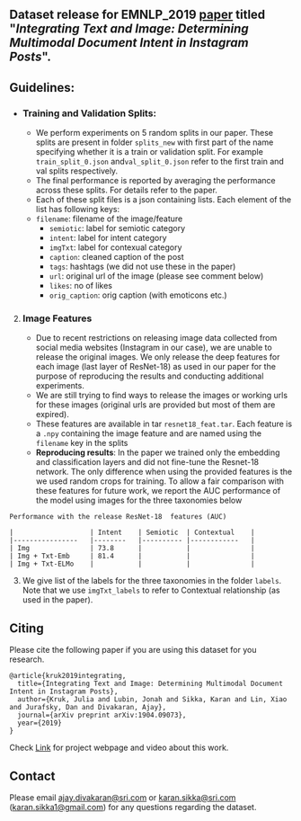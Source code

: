 ## Dataset release for EMNLP_2019 [paper](https://arxiv.org/pdf/1904.09073.pdf) titled "*Integrating Text and Image: Determining Multimodal Document Intent in Instagram Posts*". 


## Guidelines:
 - ### Training and Validation Splits:
    - We perform experiments on 5 random splits in our paper. These splits are present in folder ```splits_new``` with first part of the name specifying whether it is a train or validation split. For example ```train_split_0.json``` and```val_split_0.json``` refer to the first train and val splits respectively. 
    - The final performance is reported by averaging the performance across these splits. For details refer to the paper. 
    - Each of these split files is a json containing lists. Each element of the list has following keys:
    - ```filename```: filename of the image/feature 
        - ```semiotic```: label for semiotic category 
        - ```intent```: label for intent category  
        - ```imgTxt```: label for contexual category 
        - ```caption```: cleaned caption of the post 
        - ```tags```: hashtags (we did not use these in the paper)
        - ```url```: original url of the image (please see comment below)
        - ```likes```: no of likes
        - ```orig_caption```: orig caption (with emoticons etc.)

2. ### Image Features 
    - Due to recent restrictions on releasing image data collected from social media websites (Instagram in our case), we are unable to release the original images. We only release the deep features for each image (last layer of ResNet-18) as used in our paper for the purpose of reproducing the results and conducting additional experiments. 
    - We are still trying to find ways to release the images or working urls for these images (original urls are provided but most of them are expired).  
    - These features are available in tar ```resnet18_feat.tar```. Each feature is a ```.npy``` containing the image feature and are named using the ```filename``` key in the splits
    - **Reproducing results**: In the paper we trained only the embedding and classification layers and did not fine-tune the Resnet-18 network. The only difference when using the provided features is the we used random crops for training. To allow a fair comparison with these features for future work, we report the AUC performance of the model using images for the three taxonomies below 


```
Performance with the release ResNet-18  features (AUC) 

|                	| Intent 	| Semiotic 	| Contextual 	|
|----------------	|--------	|----------	|------------	|
| Img            	| 73.8   	|          	|            	|
| Img + Txt-Emb  	| 81.4   	|          	|            	|
| Img + Txt-ELMo 	|        	|          	|            	|

```

3. We give list of the labels for the three taxonomies in the folder ```labels```. Note that we use ```imgTxt_labels``` to refer to Contextual relationship (as used in the paper).  


## Citing
Please cite the following paper if you are using this dataset for you research.
```
@article{kruk2019integrating,
  title={Integrating Text and Image: Determining Multimodal Document Intent in Instagram Posts},
  author={Kruk, Julia and Lubin, Jonah and Sikka, Karan and Lin, Xiao and Jurafsky, Dan and Divakaran, Ajay},
  journal={arXiv preprint arXiv:1904.09073},
  year={2019}
}
```

Check [Link](http://ksikka.com/document_intent.html) for project webpage and video about this work.

## Contact
Please email ajay.divakaran@sri.com or karan.sikka@sri.com (karan.sikka1@gmail.com) for any questions regarding the dataset. 
